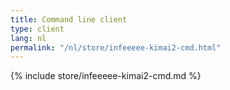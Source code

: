 ```yaml
---
title: Command line client
type: client
lang: nl
permalink: "/nl/store/infeeeee-kimai2-cmd.html"
---
```


{% include store/infeeeee-kimai2-cmd.md %}
